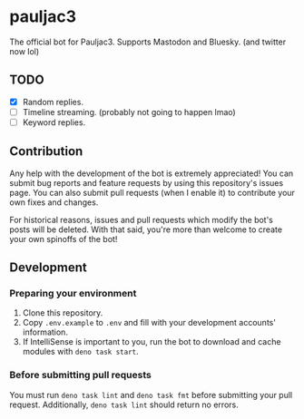 # pauljac3

The official bot for Pauljac3. Supports Mastodon and Bluesky. (and twitter now lol)

## TODO

- [x] Random replies.
- [ ] Timeline streaming. (probably not going to happen lmao)
- [ ] Keyword replies.

## Contribution

Any help with the development of the bot is extremely appreciated! You can
submit bug reports and feature requests by using this repository's issues page.
You can also submit pull requests (when I enable it) to contribute your own
fixes and changes.

For historical reasons, issues and pull requests which modify the bot's posts
will be deleted. With that said, you're more than welcome to create your own
spinoffs of the bot!

## Development

### Preparing your environment

1. Clone this repository.
2. Copy `.env.example` to `.env` and fill with your development accounts' information.
3. If IntelliSense is important to you, run the bot to download and cache modules with `deno task start`.

### Before submitting pull requests

You must run `deno task lint` and `deno task fmt` before submitting your pull request. Additionally, `deno task lint` should return no errors.
